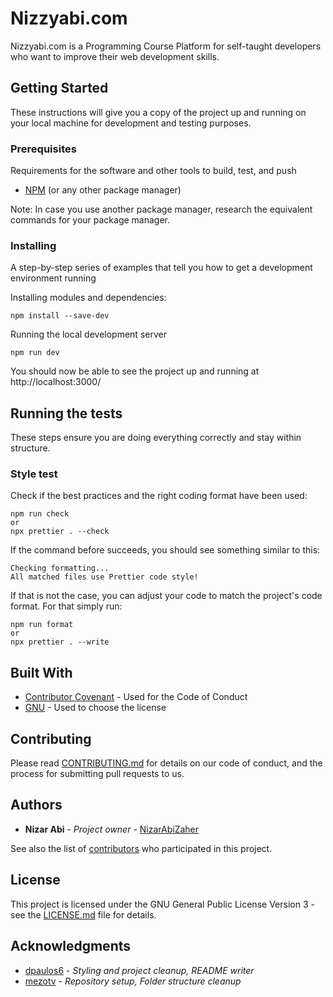 # Nizzyabi.com

Nizzyabi.com is a Programming Course Platform for self-taught developers who want to improve their web development skills.

## Getting Started

These instructions will give you a copy of the project up and running on
your local machine for development and testing purposes.

### Prerequisites

Requirements for the software and other tools to build, test, and push

- [NPM](https://www.npmjs.com/) (or any other package manager)

Note: In case you use another package manager, research the equivalent commands for your package manager.

### Installing

A step-by-step series of examples that tell you how to get a development
environment running

Installing modules and dependencies:

    npm install --save-dev

Running the local development server

    npm run dev

You should now be able to see the project up and running at http://localhost:3000/

## Running the tests

These steps ensure you are doing everything correctly and stay within structure.

### Style test

Check if the best practices and the right coding format have been used:

    npm run check
    or
    npx prettier . --check

If the command before succeeds, you should see something similar to this:

    Checking formatting...
    All matched files use Prettier code style!

If that is not the case, you can adjust your code to match the project's code format. For that simply run:

    npm run format
    or
    npx prettier . --write

## Built With

- [Contributor Covenant](https://www.contributor-covenant.org/) - Used for the Code of Conduct
- [GNU](https://www.gnu.org/) - Used to choose the license

## Contributing

Please read [CONTRIBUTING.md](CONTRIBUTING.md) for details on our code
of conduct, and the process for submitting pull requests to us.

## Authors

- **Nizar Abi** - _Project owner_ - [NizarAbiZaher](https://github.com/NizarAbiZaher)

See also the list of
[contributors](https://github.com/NizarAbiZaher/platform/graphs/contributors)
who participated in this project.

## License

This project is licensed under the GNU General Public License Version 3 - see the [LICENSE.md](LICENSE.md) file for details.

## Acknowledgments

- [dpaulos6](https://github.com/dpaulos6) - _Styling and project cleanup, README writer_
- [mezotv](https://github.com/mezotv) - _Repository setup, Folder structure cleanup_
